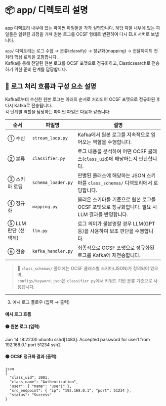 # 📦 app/ 디렉토리 설명

app 디렉토리 내부에 있는 파이썬 파일들을 각각 설명합니다.
해당 파일 내부에 있는 파일들은 일련된 과정을 거쳐 원본 로그를 OCSF 형태로 변환하여 다시 ELK 서버로 보냅니다.

`app/` 디렉토리는 로그 수집 → 분류(classify) → 정규화(mapping) → 전달까지의 전처리 핵심 로직을 포함합니다.  
Kafka를 통해 전달된 원본 로그를 OCSF 포맷으로 정규화하고, Elasticsearch로 전송하기 위한 준비 단계를 담당합니다.



## 🔄 로그 처리 흐름과 구성 요소 설명

Kafka로부터 수신한 원본 로그는 아래의 순서로 처리되어 OCSF 포맷으로 정규화된 후 다시 Kafka로 전송됩니다.  
각 단계별 역할을 담당하는 파이썬 파일은 다음과 같습니다:

| 순서 | 파일명 | 설명 |
|-------|--------|------|
| ① 수신 | `stream_loop.py` | Kafka에서 원본 로그를 지속적으로 읽어오는 역할을 수행합니다. |
| ② 분류 | `classifier.py` | 로그 내용을 분석하여 어떤 OCSF 클래스(`class_uid`)에 해당하는지 판단합니다. |
| ③ 스키마 로딩 | `schema_loader.py` | 판별된 클래스에 해당하는 JSON 스키마를 `class_schemas/` 디렉토리에서 로딩합니다. |
| ④ 정규화 | `mapping.py` | 불러온 스키마를 기준으로 원본 로그를 OCSF 포맷으로 정규화합니다. 필요 시 LLM 결과를 반영합니다. |
| ⑤ LLM 판단 (선택적) | `llm.py` | 로그 의미가 불분명할 경우 LLM(GPT 등)을 사용하여 보조 판단을 수행합니다. |
| ⑥ 전송 | `kafka_handler.py` | 최종적으로 OCSF 포맷으로 정규화된 로그를 Kafka에 재전송합니다. |

> 🔧 `class_schemas/` 폴더에는 OCSF 클래스별 스키마(JSON)가 정의되어 있으며,  
> `configs/keyword.json`은 `classifier.py`에서 키워드 기반 분류 기준으로 사용됩니다.

---



3. 예시 로그 플로우 (입력 → 출력)

#### 예시 로그 흐름

#### 🟡 원본 로그 (입력)

Jun 14 18:22:00 ubuntu sshd[1483]: Accepted password for user1 from 192.168.0.1 port 51234 ssh2

#### 🟢 OCSF 정규화 결과 (출력)
```
json
{
  "class_uid": 3001,
  "class_name": "Authentication",
  "user": { "name": "user1" },
  "src_endpoint": { "ip": "192.168.0.1", "port": 51234 },
  "status": "Success"
}
```
